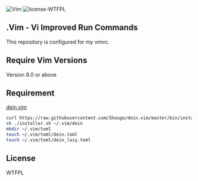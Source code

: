 ![Vim](https://img.shields.io/badge/-Vim-019733.svg?logo=vim&style=flat) ![license-WTFPL](https://img.shields.io/badge/license-WTFPL-green) 

## .Vim - Vi Improved Run Commands

This repository is configured for my vimrc.

## Require Vim Versions

Version 8.0 or above

## Requirement

[dein.vim](https://github.com/Shougo/dein.vim)
```sh
curl https://raw.githubusercontent.com/Shougo/dein.vim/master/bin/installer.sh > installer.sh
sh ./installer.sh ~/.vim/dein
mkdir ~/.vim/toml
touch ~/.vim/toml/dein.toml
touch ~/.vim/toml/dein_lazy.toml
```

## License

WTFPL

